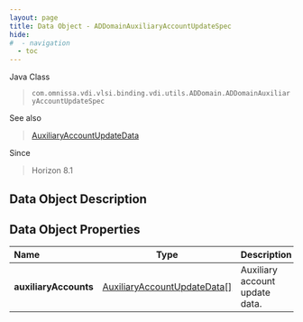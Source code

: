 ```yaml
---
layout: page
title: Data Object - ADDomainAuxiliaryAccountUpdateSpec
hide:
#  - navigation
  - toc
---
```






Java Class
> `com.omnissa.vdi.vlsi.binding.vdi.utils.ADDomain.ADDomainAuxiliaryAccountUpdateSpec`

See also
> [AuxiliaryAccountUpdateData](vdi.utils.ADDomain.AuxiliaryAccountUpdateData.md)

Since
> Horizon 8.1


## Data Object Description

## Data Object Properties

 Name | Type | Description
:---|:---:|:---
**auxiliaryAccounts**| [AuxiliaryAccountUpdateData[]](vdi.utils.ADDomain.AuxiliaryAccountUpdateData.md)|  Auxiliary account update data.


 
